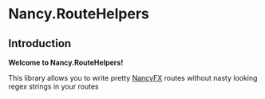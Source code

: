 # Nancy.RouteHelpers
## Introduction 

**Welcome to Nancy.RouteHelpers!**

This library allows you to write pretty [NancyFX][2] routes without nasty looking regex strings in your routes

[2]: http://nancyfx.org/